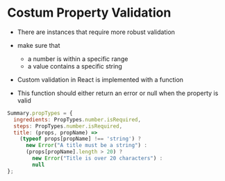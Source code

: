 # Costum Property Validation

- There are instances that require more robust validation

- make sure that 
  - a number is within a specific range
  - a value contains a specific string

- Custom validation in React is implemented with a function
- This function should either return an error or null when the property is valid


```javascript
Summary.propTypes = {
  ingredients: PropTypes.number.isRequired,
  steps: PropTypes.number.isRequired,
  title: (props, propName) =>
    (typeof props[propName] !== 'string') ?
      new Error("A title must be a string") :
      (props[propName].length > 20) ?
        new Error("Title is over 20 characters") :
        null
};

```
